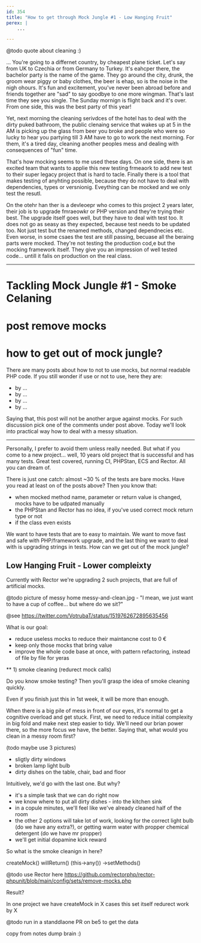 ```yaml
---
id: 354
title: "How to get through Mock Jungle #1 - Low Hanging Fruit"
perex: |
    ...

---
```


@todo quote about cleaning :)

...
You're going to a differnet country, by cheapest plane ticket. Let's say from UK to Czechia or from Germany to Turkey. It's eahcper there, the bachelor party is the name of the game. They go around the city, drunk, the groom wear piggy or baby clothes, the beer is ehap, so is the noise in the nigh ohours. It's fun and excitement, you've never been abroad before and friends together are "sad" to say goodbye to one more wingman. That's last time they see you single. The Sunday mornign is flight back and it's over.
From one side, this was the best party of this year!

Yet, next morning the cleaning serivdces of the hotel has to deal with the dirty puked bathroom, the public clenaing service that wakes up at 5 in the AM is picking up the glass from beer you broke and people who were so lucky to hear you partying till 3 AM have to go to work the next morning. For them, it's a tired day, cleaning another peoples mess and dealing with consequences of "fun" time.



That's how mocking seems to me used these days. On one side, there is an excited team that wants to applie this new testing frmeaork to add new test to their super legacy project that is hard to tacle. Finally there is a tool that makes testing of anyhting possible, because they do not have to deal with dependencies, types or versnionig. Eveything can be mocked and we only test the resutl.

On the otehr han ther is a devleoepr who comes to this project 2 years later, their job is to upgrade fmraeowkr or PHP version and they're trying their best. The upgrade itself goes well, but they have to deal with test too. It does not go as seasy as they expected, because test needs to be updated too. Not just test but the renamed methods, changed dependnecies etc. Even worse, in some csaes the test are still passing, becuase all the beraing parts were mocked. They're not testing the production cod,e but the mocking framework itself. They give you an impression of well tested code... untill it falis on production on the real class.


--------


# Tackling Mock Jungle #1 - Smoke Celaning

# post remove mocks
# how to get out of mock jungle?


There are many posts about how to not to use mocks, but normal readable PHP code. If you still wonder if use or not to use, here they are:

* by ...
* by ...
* by ...
* by ...

Saying that, this post will not be another argue against mocks. For such discussion pick one of the comments under post above. Today we'll look into practical way how to deal with a messy situation.

---

Personally, I prefer to avoid them unless really needed. But what if you come to a new project... well, 10 years old project that is successful and has many tests. Great test covered, running CI, PHPStan, ECS and Rector. All you can dream of.

There is just one catch: almost ~30 % of the tests are bare mocks. Have you read at least on of the posts above? Then you know that:

* when mocked method name, parameter or return value is changed, mocks have to be udpated manually
* the PHPStan and Rector has no idea, if you've used correct mock return type or not
* if the class even exists

We want to have tests that are to easy to maintain. We want to move fast and safe with PHP/framework upgrade, and the last thing we want to deal with is upgrading strings in tests. How can we get out of the mock jungle?



## Low Hanging Fruit - Lower compleixty

Currently with Rector we're upgrading 2 such projects, that are full of artificial mocks.

@todo picture of messy home
messy-and-clean.jpg - "I mean, we just want to have a cup of coffee... but where do we sit?"


@see https://twitter.com/VotrubaT/status/1519762672895635456



What is our goal:

* reduce useless mocks to reduce their maintancne cost to 0 €
* keep only those mocks that bring value
* improve the whole code base at once, with pattern refactoring, instead of file by file for yeras



** 1) smoke cleaning (redurect mock calls)

Do you know smoke testing? Then you'll grasp the idea of smoke cleaning quickly.


Even if you finish just this in 1st week, it will be more than enough.

When there is a big pile of mess in front of our eyes, it's normal to get a cognitive overload and get stuck.
First, we need to reduce initial complexity in big fold and make next step easier to tidy. We'll need our brian power there, so the more focus we have, the better. Saying that, what would you clean in a messy room first?


(todo maybe use 3 pictures)

* sligtly dirty windows
* broken lamp light bulb
* dirty dishes on the table, chair, bad and floor

Intuitively, we'd go with the last one. But why?

* it's a simple task that we can do right now
* we know where to put all dirty dishes - into the kitchen sink
* in a copule minutes, we'll feel like we've already cleaned half of the room
* the other 2 options will take lot of work, looking for the correct light bulb (do we have any extra?), or getting warm water with propper chemical detergent (do we have mr propper)
* we'll get initial dopamine kick reward


So what is the smoke cleanign in here?

createMock()
willReturn()
(this->any())
->setMethods()






@todo use Rector here https://github.com/rectorphp/rector-phpunit/blob/main/config/sets/remove-mocks.php


Result?

In one project we have createMock in X cases
this set itself redurect work by X

@todo run in a standdlaone PR on be5 to get the data







copy from notes dump brain :)

